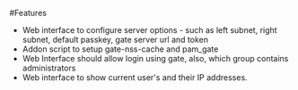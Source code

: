 #Features

* Web interface to configure server options - such as left subnet, right subnet, default passkey, gate server url and token
* Addon script to setup gate-nss-cache and pam_gate
* Web Interface should allow login using gate, also, which group contains administrators
* Web interface to show current user's and their IP addresses.


